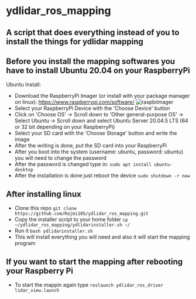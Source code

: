 # ydlidar_ros_mapping
A script that does everything instead of you to install the things for ydlidar mapping
--------------------------------------------------------------------------------------------------------------------------------------------------------------------------------------------------------------
## Before you install the mapping softwares you have to install Ubuntu 20.04 on your RaspberryPi
Ubuntu Install:
 - Download the RaspberryPi Imager (or install with your package manager on linux): https://www.raspberrypi.com/software/
  ![raspbiimager](https://github.com/Rajmi105/ros-rplidar-mapping/assets/44523110/e7bb988b-1e84-4f92-a15d-7e594a7cce0e)
 - Select your RaspberryPi Device with the 'Choose Device' button
 - Click on 'Choose OS' -> Scroll down to 'Other general-purpose OS' -> Select Ubuntu -> Scroll down and select Ubuntu Server 20.04.5 LTS (64 or 32 bit depending on your RaspberryPi)
 - Select your SD card with the 'Choose Storage' button and write the image
 - After the writing is done, put the SD card into your RaspberryPi
 - After you boot into the system (username: ubuntu, password: ubuntu) you will need to change the password
 - After the password is changed type in: ```sudo apt install ubuntu-desktop```
 - After the installation is done just reboot the device ```sudo shutdown -r now```
## After installing linux
 - Clone this repo ```git clone https://github.com/Rajmi105/ydlidar_ros_mapping.git```
 - Copy the installer script to your home folder ```cp ~/ydlidar_ros_mapping/ydlidarinstaller.sh ~/```
 - Run it ```bash ydlidarinstaller.sh```
 - This will install everything you will need and also it will start the mapping program
## If you want to start the mapping after rebooting your Raspberry Pi
 - To start the mappin again type ```roslaunch ydlidar_ros_driver lidar_view.launch```
